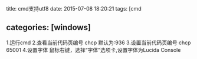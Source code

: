 title: cmd支持utf8
date: 2015-07-08 18:20:21
tags: [cmd

categories: [windows]
---

1.运行cmd
2.查看当前代码页编号
chcp
默认为:936
3.设置当前代码页编号
chcp 65001
4.设置字体
鼠标右键，选择“字体”选项卡,设置字体为Lucida Console